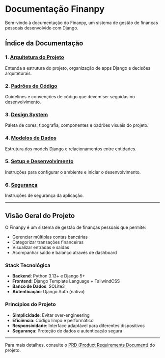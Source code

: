 # Documentação Finanpy

Bem-vindo à documentação do Finanpy, um sistema de gestão de finanças pessoais desenvolvido com Django.

## Índice da Documentação

### 1. [Arquitetura do Projeto](./architecture.md)
Entenda a estrutura do projeto, organização de apps Django e decisões arquiteturais.

### 2. [Padrões de Código](./coding-standards.md)
Guidelines e convenções de código que devem ser seguidas no desenvolvimento.

### 3. [Design System](./design-system.md)
Paleta de cores, tipografia, componentes e padrões visuais do projeto.

### 4. [Modelos de Dados](./data-models.md)
Estrutura dos models Django e relacionamentos entre entidades.

### 5. [Setup e Desenvolvimento](./setup.md)
Instruções para configurar o ambiente e iniciar o desenvolvimento.

### 6. [Segurança](./security.md)
Instruções de segurança da aplicação.

---

## Visão Geral do Projeto

O Finanpy é um sistema de gestão de finanças pessoais que permite:
- Gerenciar múltiplas contas bancárias
- Categorizar transações financeiras
- Visualizar entradas e saídas
- Acompanhar saldo e balanço através de dashboard

### Stack Tecnológica

- **Backend**: Python 3.13+ e Django 5+
- **Frontend**: Django Template Language + TailwindCSS
- **Banco de Dados**: SQLite3
- **Autenticação**: Django Auth (nativo)

### Princípios do Projeto

- **Simplicidade**: Evitar over-engineering
- **Eficiência**: Código limpo e performático
- **Responsividade**: Interface adaptável para diferentes dispositivos
- **Segurança**: Proteção de dados e autenticação segura

---

Para mais detalhes, consulte o [PRD (Product Requirements Document)](../PRD.md) do projeto.

